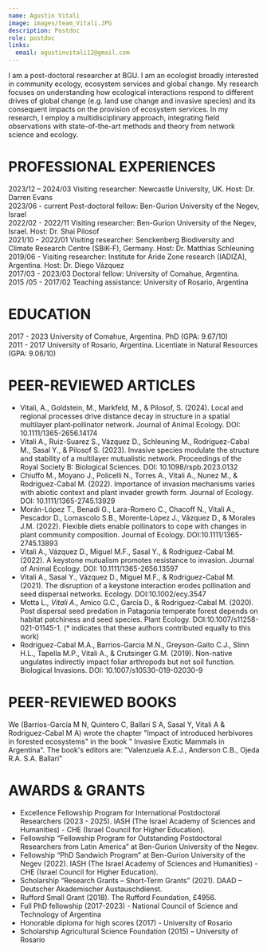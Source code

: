 ```yaml
---
name: Agustin Vitali
image: images/team_Vitali.JPG
description: Postdoc
role: postdoc
links:
  email: agustinvitali12@gmail.com
---
```


<!-- I am a post-doctoral researcher at BGU from Argentina. I am interested in understanding the complex interaction between humans and nature. In particular, my research focuses on invasive species, ecosystem services, and community ecology. In my free time, I enjoy doing outdoor activities, such as hiking and climbing. -->

I am a post-doctoral researcher at BGU. I am an ecologist broadly interested in community ecology, ecosystem services and global change. My research focuses on understanding how ecological interactions respond to different drives of global change (e.g. land use change and invasive species) and its consequent impacts on the provision of ecosystem services. In my research, I employ a multidisciplinary approach, integrating field observations with state-of-the-art methods and theory from network science and ecology.


# PROFESSIONAL EXPERIENCES

2023/12 – 2024/03 Visiting researcher: Newcastle University, UK. Host: Dr. Darren Evans  
2023/06 - current Post-doctoral fellow: Ben-Gurion University of the Negev, Israel  
2022/02 - 2022/11 Visiting researcher: Ben-Gurion University of the Negev, Israel. Host: Dr. Shai Pilosof  
2021/10 - 2022/01 Visiting researcher: Senckenberg Biodiversity and Climate Research Centre (SBiK-F), Germany. Host: Dr. Matthias Schleuning  
2019/06 - Visiting researcher: Institute for Aride Zone research (IADIZA), Argentina. Host: Dr. Diego Vázquez  
2017/03 - 2023/03 Doctoral fellow: University of Comahue, Argentina.   
2015 /05 - 2017/02 Teaching assistance: University of Rosario, Argentina  


# EDUCATION

2017 - 2023 University of Comahue, Argentina. PhD (GPA: 9.67/10)  
2011 - 2017 University of Rosario, Argentina. Licentiate in Natural Resources (GPA: 9.06/10)  


# PEER-REVIEWED ARTICLES
* Vitali, A., Goldstein, M., Markfeld, M., & Pilosof, S. (2024). Local and regional processes drive distance decay in structure in a spatial multilayer plant‐pollinator network. Journal of Animal Ecology. DOI: 10.1111/1365-2656.14174
* Vitali A., Ruiz-Suarez S., Vázquez D., Schleuning M., Rodríguez-Cabal M., Sasal Y., & Pilosof S. (2023). Invasive species modulate the structure and stability of a multilayer mutualistic network. Proceedings of the Royal Society B: Biological Sciences. DOI: 10.1098/rspb.2023.0132  
* Chiuffo M., Moyano J., Policelli N., Torres A., Vitali A., Nunez M., & Rodriguez-Cabal M. (2022). Importance of invasion mechanisms varies with abiotic context and plant invader growth form. Journal of Ecology. DOI: 10.1111/1365-2745.13929  
* Morán-López T., Benadi G., Lara-Romero C., Chacoff N., Vitali A., Pescador D., Lomascolo S.B., Morente-López J., Vázquez D., & Morales J.M. (2022). Flexible diets enable pollinators to cope with changes in plant community composition. Journal of Ecology. DOI:10.1111/1365-2745.13893  
* Vitali A., Vázquez D., Miguel M.F., Sasal Y., & Rodriguez-Cabal M. (2022). A keystone mutualism promotes resistance to invasion. Journal of Animal Ecology. DOI: 10.1111/1365-2656.13597   
* Vitali A., Sasal Y., Vázquez D., Miguel M.F., & Rodriguez-Cabal M. (2021). The disruption of a keystone interaction erodes pollination and seed dispersal networks. Ecology. DOI:10.1002/ecy.3547  
* Motta L.*, Vitali A.*, Amico G.C., García D., & Rodriguez-Cabal M. (2020). Post dispersal seed predation in Patagonia temperate forest depends on habitat patchiness and seed species. Plant Ecology.  DOI:10.1007/s11258-021-01145-1. (* indicates that these authors contributed equally to this work)  
* Rodriguez-Cabal M.A., Barrios-Garcia M.N., Greyson-Gaito C.J., Slinn H.L., Tapella M.P., Vitali A., & Crutsinger G.M. (2019). Non-native ungulates indirectly impact foliar arthropods but not soil function. Biological Invasions. DOI: 10.1007/s10530-019-02030-9  


# PEER-REVIEWED BOOKS

We (Barrios-García M N, Quintero C, Ballari S A, Sasal Y, Vitali A & Rodríguez-Cabal M A)  wrote the chapter "Impact of introduced herbivores in forested ecosystems" in the book "  Invasive Exotic Mammals in Argentina". The book's editors are: "Valenzuela A.E.J., Anderson C.B., Ojeda R.A. S.A. Ballari"


# AWARDS & GRANTS

* Excellence Fellowship Program for International Postdoctoral Researchers (2023 - 2025).  IASH (The Israel Academy of Sciences and Humanities) - CHE (Israel Council for Higher Education).  
* Fellowship “Fellowship Program for Outstanding Postdoctoral Researchers from Latin America” at Ben-Gurion University of the Negev.  
* Fellowship “PhD Sandwich Program” at Ben-Gurion University of the Negev (2022).  IASH (The Israel Academy of Sciences and Humanities) - CHE (Israel Council for Higher Education).  
* Scholarship “Research Grants – Short-Term Grants” (2021). DAAD  – Deutscher Akademischer Austauschdienst.  
* Rufford Small Grant (2018). The Rufford Foundation, £4956.  
* Full PhD fellowship (2017-2023) - National Council of Science and Technology of Argentina   
* Honorable diploma for high scores (2017) - University of Rosario  
* Scholarship Agricultural Science Foundation (2015) – University of Rosario 
